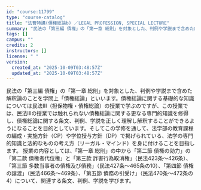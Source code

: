 ```yaml
---
id: "course:11799"
type: "course-catalog"
title: "法曹特講(債権総論b) ／LEGAL PROFESSION, SPECIAL LECTURE"
summary: "民法の「第三編 債権」の「第一章 総則」を対象とした、判例や学説まで含めた解釈論のことを学問上「債権総論」といいます。債権総論に関する基礎的な知識については民法Ⅲ（担保物権・債権総論）の授業で学ぶのですが、この授業では、民法Ⅲの授業では触れ…"
tags: []
campus: ""
credits: 2
instructors: []
license: " "
version:
  created_at: "2025-10-09T03:48:57Z"
  updated_at: "2025-10-09T03:48:57Z"
---
```


民法の「第三編 債権」の「第一章 総則」を対象とした、判例や学説まで含めた解釈論のことを学問上「債権総論」といいます。債権総論に関する基礎的な知識については民法Ⅲ（担保物権・債権総論）の授業で学ぶのですが、この授業では、民法Ⅲの授業では触れられない債権総論に関する更なる専門的知識を修得し、債権総論に関する条文、判例、学説を正しく理解し解釈することができるようになることを目的としています。そしてこの学修を通して、法学部の教育課程の編成・実施方針（CP）や学位授与方針（DP）で掲げられている、法学の専門的知識と法的なものの考え方（リーガル・マインド）を身に付けることを目指します。 授業の内容としては、「第一章 総則」の中から「第二節 債権の効力」の「第二款 債権者代位権」と「第三款 詐害行為取消権」（民法423条～426条）、「第三節 多数当事者の債権及び債務」（民法427条～465条の10）、「第四節 債権の譲渡」（民法466条～469条）、「第五節 債務の引受け」（民法470条～472条の4）について、関連する条文、判例、学説を学びます。
